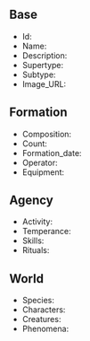 ## Base
- <span class="text-field" data-tooltip="Text">Id</span>: 
- <span class="text-field" data-tooltip="Text">Name</span>: 
- <span class="text-field" data-tooltip="Text">Description</span>: 
- <span class="text-field" data-tooltip="Text">Supertype</span>: 
- <span class="text-field" data-tooltip="Text">Subtype</span>: 
- <span class="text-field" data-tooltip="Text">Image_URL</span>: 

## Formation
- <span class="text-field" data-tooltip="Text">Composition</span>: 
- <span class="number-field" data-tooltip="Number">Count</span>: 
- <span class="number-field" data-tooltip="Number">Formation_date</span>: 
- <span class="link-field" data-tooltip="Single Institution">Operator</span>: 
- <span class="multi-link-field" data-tooltip="Multi Construct">Equipment</span>: 

## Agency
- <span class="text-field" data-tooltip="Text">Activity</span>: 
- <span class="text-field" data-tooltip="Text">Temperance</span>: 
- <span class="multi-link-field" data-tooltip="Multi Ability">Skills</span>: 
- <span class="multi-link-field" data-tooltip="Multi Construct">Rituals</span>: 

## World
- <span class="multi-link-field" data-tooltip="Multi Species">Species</span>: 
- <span class="multi-link-field" data-tooltip="Multi Character">Characters</span>: 
- <span class="multi-link-field" data-tooltip="Multi Creature">Creatures</span>: 
- <span class="multi-link-field" data-tooltip="Multi Phenomenon">Phenomena</span>: 

